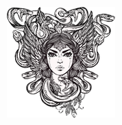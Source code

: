<!-- ![Medusa](medusa.jpg) -->
&nbsp;  
<div style="text-align:center">
<img src="medusa.jpg" alt="Medusa" width="50%">
</div>